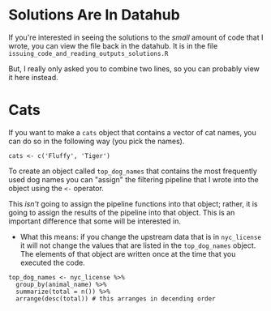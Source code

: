 # Solutions Are In Datahub 

If you're interested in seeing the solutions to the _small_ amount of code that I wrote, you can view the file back in the datahub. It is in the file `issuing_code_and_reading_outputs_solutions.R` 

But, I really only asked you to combine two lines, so you can probably view it here instead.  

# Cats 
If you want to make a `cats` object that contains a vector of cat names, you can do so in the following way (you pick the names). 

```
cats <- c('Fluffy', 'Tiger')
```

To create an object called `top_dog_names` that contains the most frequently used dog names you can "assign" the filtering pipeline that I wrote into the object using the `<-` operator.

This _isn't_ going to assign the pipeline functions into that object; rather, it is going to assign the results of the pipeline into that object. This is an important difference that some will be interested in. 

- What this means: if you change the upstream data that is in `nyc_license` it will not change the values that are listed in the `top_dog_names` object. The elements of that object are written once at the time that you executed the code. 

```
top_dog_names <- nyc_license %>% 
  group_by(animal_name) %>% 
  summarize(total = n()) %>% 
  arrange(desc(total)) # this arranges in decending order 
```

